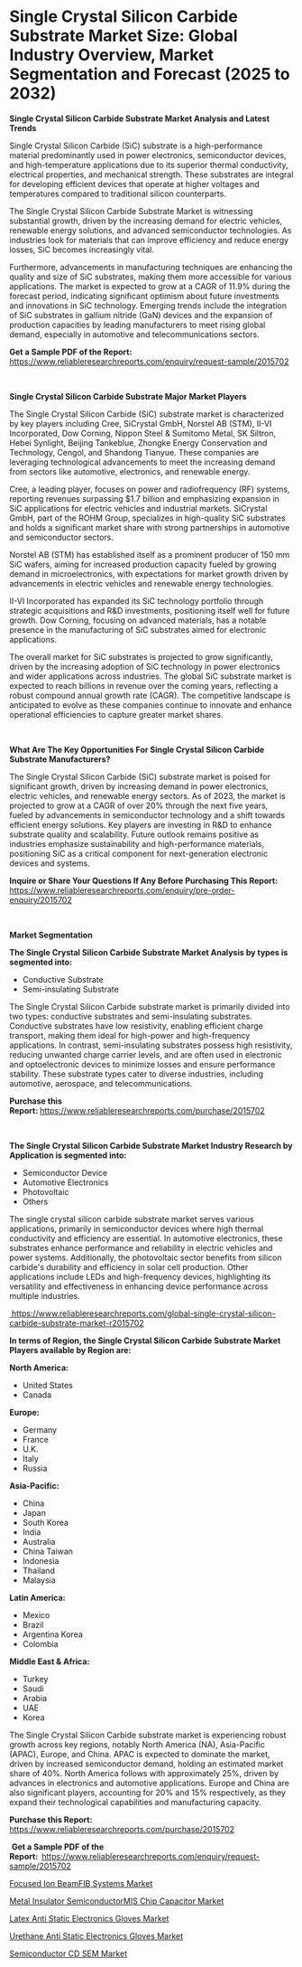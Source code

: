 <p><h1>Single Crystal Silicon Carbide Substrate Market Size: Global Industry Overview, Market Segmentation and Forecast (2025 to 2032)</h1></p><p><strong>Single Crystal Silicon Carbide Substrate Market Analysis and Latest Trends</strong></p>
<p><p>Single Crystal Silicon Carbide (SiC) substrate is a high-performance material predominantly used in power electronics, semiconductor devices, and high-temperature applications due to its superior thermal conductivity, electrical properties, and mechanical strength. These substrates are integral for developing efficient devices that operate at higher voltages and temperatures compared to traditional silicon counterparts.</p><p>The Single Crystal Silicon Carbide Substrate Market is witnessing substantial growth, driven by the increasing demand for electric vehicles, renewable energy solutions, and advanced semiconductor technologies. As industries look for materials that can improve efficiency and reduce energy losses, SiC becomes increasingly vital. </p><p>Furthermore, advancements in manufacturing techniques are enhancing the quality and size of SiC substrates, making them more accessible for various applications. The market is expected to grow at a CAGR of 11.9% during the forecast period, indicating significant optimism about future investments and innovations in SiC technology. Emerging trends include the integration of SiC substrates in gallium nitride (GaN) devices and the expansion of production capacities by leading manufacturers to meet rising global demand, especially in automotive and telecommunications sectors.</p></p>
<p><strong>Get a Sample PDF of the Report:&nbsp;</strong> <a href="https://www.reliableresearchreports.com/enquiry/request-sample/2015702?utm_campaign=34&utm_medium=2&utm_source=Github&utm_content=ia&utm_term=17012025&utm_id=single-crystal-silicon-carbide-substrate">https://www.reliableresearchreports.com/enquiry/request-sample/2015702</a></p>
<p>&nbsp;</p>
<p><strong>Single Crystal Silicon Carbide Substrate Major Market Players</strong></p>
<p><p>The Single Crystal Silicon Carbide (SiC) substrate market is characterized by key players including Cree, SiCrystal GmbH, Norstel AB (STM), II-VI Incorporated, Dow Corning, Nippon Steel & Sumitomo Metal, SK Siltron, Hebei Synlight, Beijing Tankeblue, Zhongke Energy Conservation and Technology, Cengol, and Shandong Tianyue. These companies are leveraging technological advancements to meet the increasing demand from sectors like automotive, electronics, and renewable energy.</p><p>Cree, a leading player, focuses on power and radiofrequency (RF) systems, reporting revenues surpassing $1.7 billion and emphasizing expansion in SiC applications for electric vehicles and industrial markets. SiCrystal GmbH, part of the ROHM Group, specializes in high-quality SiC substrates and holds a significant market share with strong partnerships in automotive and semiconductor sectors.</p><p>Norstel AB (STM) has established itself as a prominent producer of 150 mm SiC wafers, aiming for increased production capacity fueled by growing demand in microelectronics, with expectations for market growth driven by advancements in electric vehicles and renewable energy technologies.</p><p>II-VI Incorporated has expanded its SiC technology portfolio through strategic acquisitions and R&D investments, positioning itself well for future growth. Dow Corning, focusing on advanced materials, has a notable presence in the manufacturing of SiC substrates aimed for electronic applications.</p><p>The overall market for SiC substrates is projected to grow significantly, driven by the increasing adoption of SiC technology in power electronics and wider applications across industries. The global SiC substrate market is expected to reach billions in revenue over the coming years, reflecting a robust compound annual growth rate (CAGR). The competitive landscape is anticipated to evolve as these companies continue to innovate and enhance operational efficiencies to capture greater market shares.</p></p>
<p>&nbsp;</p>
<p><strong>What Are The Key Opportunities For Single Crystal Silicon Carbide Substrate Manufacturers?</strong></p>
<p><p>The Single Crystal Silicon Carbide (SiC) substrate market is poised for significant growth, driven by increasing demand in power electronics, electric vehicles, and renewable energy sectors. As of 2023, the market is projected to grow at a CAGR of over 20% through the next five years, fueled by advancements in semiconductor technology and a shift towards efficient energy solutions. Key players are investing in R&D to enhance substrate quality and scalability. Future outlook remains positive as industries emphasize sustainability and high-performance materials, positioning SiC as a critical component for next-generation electronic devices and systems.</p></p>
<p><strong>Inquire or Share Your Questions If Any Before Purchasing This Report:</strong> <a href="https://www.reliableresearchreports.com/enquiry/pre-order-enquiry/2015702?utm_campaign=34&utm_medium=2&utm_source=Github&utm_content=ia&utm_term=17012025&utm_id=single-crystal-silicon-carbide-substrate">https://www.reliableresearchreports.com/enquiry/pre-order-enquiry/2015702</a></p>
<p>&nbsp;</p>
<p><strong>Market Segmentation</strong></p>
<p><strong>The Single Crystal Silicon Carbide Substrate Market Analysis by types is segmented into:</strong></p>
<p><ul><li>Conductive Substrate</li><li>Semi-insulating Substrate</li></ul></p>
<p><p>The Single Crystal Silicon Carbide substrate market is primarily divided into two types: conductive substrates and semi-insulating substrates. Conductive substrates have low resistivity, enabling efficient charge transport, making them ideal for high-power and high-frequency applications. In contrast, semi-insulating substrates possess high resistivity, reducing unwanted charge carrier levels, and are often used in electronic and optoelectronic devices to minimize losses and ensure performance stability. These substrate types cater to diverse industries, including automotive, aerospace, and telecommunications.</p></p>
<p><strong>Purchase this Report:&nbsp;</strong><a href="https://www.reliableresearchreports.com/purchase/2015702?utm_campaign=34&utm_medium=2&utm_source=Github&utm_content=ia&utm_term=17012025&utm_id=single-crystal-silicon-carbide-substrate">https://www.reliableresearchreports.com/purchase/2015702</a></p>
<p>&nbsp;</p>
<p><strong>The Single Crystal Silicon Carbide Substrate Market Industry Research by Application is segmented into:</strong></p>
<p><ul><li>Semiconductor Device</li><li>Automotive Electronics</li><li>Photovoltaic</li><li>Others</li></ul></p>
<p><p>The single crystal silicon carbide substrate market serves various applications, primarily in semiconductor devices where high thermal conductivity and efficiency are essential. In automotive electronics, these substrates enhance performance and reliability in electric vehicles and power systems. Additionally, the photovoltaic sector benefits from silicon carbide's durability and efficiency in solar cell production. Other applications include LEDs and high-frequency devices, highlighting its versatility and effectiveness in enhancing device performance across multiple industries.</p></p>
<p><a href="https://www.reliableresearchreports.com/global-single-crystal-silicon-carbide-substrate-market-r2015702?utm_campaign=34&utm_medium=2&utm_source=Github&utm_content=ia&utm_term=17012025&utm_id=single-crystal-silicon-carbide-substrate">&nbsp;https://www.reliableresearchreports.com/global-single-crystal-silicon-carbide-substrate-market-r2015702</a></p>
<p><strong>In terms of Region, the Single Crystal Silicon Carbide Substrate Market Players available by Region are:</strong></p>
<p>
    <p> <strong> North America: </strong>
        <ul>
            <li>United States</li>
            <li>Canada</li>
        </ul>
        </p> 
    <p> <strong> Europe: </strong>
        <ul>
            <li>Germany</li>
            <li>France</li>
            <li>U.K.</li>
            <li>Italy</li>
            <li>Russia</li>
        </ul>
        </p> 
    <p> <strong> Asia-Pacific: </strong>
        <ul>
            <li>China</li>
            <li>Japan</li>
            <li>South Korea</li>
            <li>India</li>
            <li>Australia</li>
            <li>China Taiwan</li>
            <li>Indonesia</li>
            <li>Thailand</li>
            <li>Malaysia</li>
        </ul>
        </p> 
    <p> <strong> Latin America: </strong>
        <ul>
            <li>Mexico</li>
            <li>Brazil</li>
            <li>Argentina Korea</li>
            <li>Colombia</li>
        </ul>
        </p> 
    <p> <strong> Middle East & Africa: </strong>
        <ul>
            <li>Turkey</li>
            <li>Saudi</li>
            <li>Arabia</li>
            <li>UAE</li>
            <li>Korea</li>
        </ul>
    </p>
    </p>
<p><p>The Single Crystal Silicon Carbide substrate market is experiencing robust growth across key regions, notably North America (NA), Asia-Pacific (APAC), Europe, and China. APAC is expected to dominate the market, driven by increased semiconductor demand, holding an estimated market share of 40%. North America follows with approximately 25%, driven by advances in electronics and automotive applications. Europe and China are also significant players, accounting for 20% and 15% respectively, as they expand their technological capabilities and manufacturing capacity.</p></p>
<p><strong>Purchase this Report: </strong><a href="https://www.reliableresearchreports.com/purchase/2015702?utm_campaign=34&utm_medium=2&utm_source=Github&utm_content=ia&utm_term=17012025&utm_id=single-crystal-silicon-carbide-substrate">https://www.reliableresearchreports.com/purchase/2015702</a></p>
<p>&nbsp;<strong>Get a Sample PDF of the Report:&nbsp;&nbsp;</strong><a href="https://www.reliableresearchreports.com/enquiry/request-sample/2015702?utm_campaign=34&utm_medium=2&utm_source=Github&utm_content=ia&utm_term=17012025&utm_id=single-crystal-silicon-carbide-substrate">https://www.reliableresearchreports.com/enquiry/request-sample/2015702</a></p>
<p><strong></strong></p>
<p><p><a href="https://github.com/HobertDavis43/Market-Research-Report-List-1/blob/main/focused-ion-beamfib-systems-market.md?utm_campaign=34&utm_medium=2&utm_source=Github&utm_content=ia&utm_term=17012025&utm_id=single-crystal-silicon-carbide-substrate">Focused Ion BeamFIB Systems Market</a></p><p><a href="https://github.com/AlisaRowe24/Market-Research-Report-List-1/blob/main/metal-insulator-semiconductormis-chip-capacitor-market.md?utm_campaign=34&utm_medium=2&utm_source=Github&utm_content=ia&utm_term=17012025&utm_id=single-crystal-silicon-carbide-substrate">Metal Insulator SemiconductorMIS Chip Capacitor Market</a></p><p><a href="https://github.com/guneycigdem35/Market-Research-Report-List-5/blob/main/latex-anti-static-electronics-gloves-market.md?utm_campaign=34&utm_medium=2&utm_source=Github&utm_content=ia&utm_term=17012025&utm_id=single-crystal-silicon-carbide-substrate">Latex Anti Static Electronics Gloves Market</a></p><p><a href="https://github.com/AshikRahman991/Market-Research-Report-List-1/blob/main/urethane-anti-static-electronics-gloves-market.md?utm_campaign=34&utm_medium=2&utm_source=Github&utm_content=ia&utm_term=17012025&utm_id=single-crystal-silicon-carbide-substrate">Urethane Anti Static Electronics Gloves Market</a></p><p><a href="https://github.com/arvelm4nthig/Market-Research-Report-List-1/blob/main/semiconductor-cd-sem-market.md?utm_campaign=34&utm_medium=2&utm_source=Github&utm_content=ia&utm_term=17012025&utm_id=single-crystal-silicon-carbide-substrate">Semiconductor CD SEM Market</a></p></p>